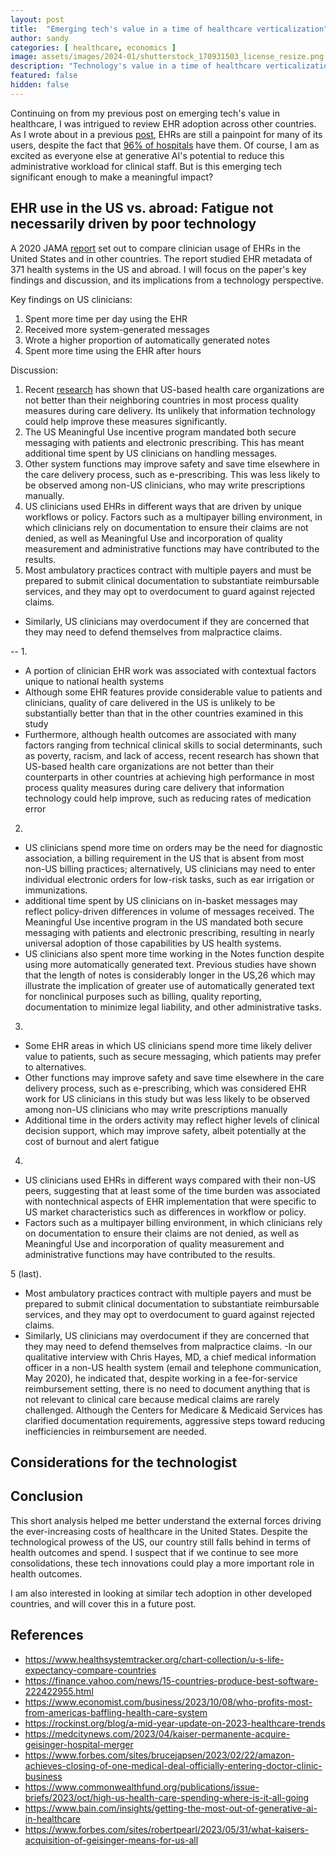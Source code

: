 ```yaml
---
layout: post
title:  "Emerging tech's value in a time of healthcare verticalization"
author: sandy
categories: [ healthcare, economics ]
image: assets/images/2024-01/shutterstock_170931503_license_resize.png
description: "Technology's value in a time of healthcare verticalization"
featured: false
hidden: false
---
```


Continuing on from my previous post on emerging tech's value in healthcare, I was intrigued to review EHR adoption across other countries.  As I wrote about in a previous [post](https://slsu0424.github.io/switchover-disruptions-true-cost-ai-scribe), EHRs are still a painpoint for many of its users, despite the fact that [96% of hospitals](https://www.beckershospitalreview.com/ehrs/96-of-us-hospitals-have-ehrs-but-barriers-remain-to-interoperability-onc-says.html) have them.  Of course, I am as excited as everyone else at generative AI's potential to reduce this administrative workload for clinical staff.  But is this emerging tech significant enough to make a meaningful impact?

## EHR use in the US vs. abroad: Fatigue not necessarily driven by poor technology

A 2020 JAMA [report](https://jamanetwork.com/journals/jamainternalmedicine/fullarticle/2774129) set out to compare clinician usage of EHRs in the United States and in other countries.  The report studied EHR metadata of 371 health systems in the US and abroad.  I will focus on the paper's key findings and discussion, and its implications from a technology perspective.

Key findings on US clinicians:
1. Spent more time per day using the EHR
2. Received more system-generated messages
3. Wrote a higher proportion of automatically generated notes
4. Spent more time using the EHR after hours

Discussion:
1. Recent [research](https://www.healthsystemtracker.org/chart-collection/quality-u-s-healthcare-system-compare-countries/) has shown that US-based health care organizations are not better than their neighboring countries in most process quality measures during care delivery.  Its unlikely that information technology could help improve these measures significantly.
2. The US Meaningful Use incentive program mandated both secure messaging with patients and electronic prescribing.  This has meant additional time spent by US clinicians on handling messages.
3. Other system functions may improve safety and save time elsewhere in the care delivery process, such as e-prescribing.  This was less likely to be observed among non-US clinicians, who may write prescriptions manually.
4. US clinicians used EHRs in different ways that are driven by unique workflows or policy.  Factors such as a multipayer billing environment, in which clinicians rely on documentation to ensure their claims are not denied, as well as Meaningful Use and incorporation of quality measurement and administrative functions may have contributed to the results.
5. Most ambulatory practices contract with multiple payers and must be prepared to submit clinical documentation to substantiate reimbursable services, and they may opt to overdocument to guard against rejected claims. 
- Similarly, US clinicians may overdocument if they are concerned that they may need to defend themselves from malpractice claims. 


--
1. 
- A portion of clinician EHR work was associated with contextual factors unique to national health systems
- Although some EHR features provide considerable value to patients and clinicians, quality of care delivered in the US is unlikely to be substantially better than that in the other countries examined in this study
- Furthermore, although health outcomes are associated with many factors ranging from technical clinical skills to social determinants, such as poverty, racism, and lack of access, recent research has shown that US-based health care organizations are not better than their counterparts in other countries at achieving high performance in most process quality measures during care delivery that information technology could help improve, such as reducing rates of medication error

2. 
- US clinicians spend more time on orders may be the need for diagnostic association, a billing requirement in the US that is absent from most non-US billing practices; alternatively, US clinicians may need to enter individual electronic orders for low-risk tasks, such as ear irrigation or immunizations.
- additional time spent by US clinicians on in-basket messages may reflect policy-driven differences in volume of messages received. The Meaningful Use incentive program in the US mandated both secure messaging with patients and electronic prescribing, resulting in nearly universal adoption of those capabilities by US health systems. 
- US clinicians also spent more time working in the Notes function despite using more automatically generated text. Previous studies have shown that the length of notes is considerably longer in the US,26 which may illustrate the implication of greater use of automatically generated text for nonclinical purposes such as billing, quality reporting, documentation to minimize legal liability, and other administrative tasks.

3.
- Some EHR areas in which US clinicians spend more time likely deliver value to patients, such as secure messaging, which patients may prefer to alternatives. 
- Other functions may improve safety and save time elsewhere in the care delivery process, such as e-prescribing, which was considered EHR work for US clinicians in this study but was less likely to be observed among non-US clinicians who may write prescriptions manually
- Additional time in the orders activity may reflect higher levels of clinical decision support, which may improve safety, albeit potentially at the cost of burnout and alert fatigue

4.
- US clinicians used EHRs in different ways compared with their non-US peers, suggesting that at least some of the time burden was associated with nontechnical aspects of EHR implementation that were specific to US market characteristics such as differences in workflow or policy. 
- Factors such as a multipayer billing environment, in which clinicians rely on documentation to ensure their claims are not denied, as well as Meaningful Use and incorporation of quality measurement and administrative functions may have contributed to the results.

5 (last). 
- Most ambulatory practices contract with multiple payers and must be prepared to submit clinical documentation to substantiate reimbursable services, and they may opt to overdocument to guard against rejected claims. 
- Similarly, US clinicians may overdocument if they are concerned that they may need to defend themselves from malpractice claims. 
-In our qualitative interview with Chris Hayes, MD, a chief medical information officer in a non-US health system (email and telephone communication, May 2020), he indicated that, despite working in a fee-for-service reimbursement setting, there is no need to document anything that is not relevant to clinical care because medical claims are rarely challenged. Although the Centers for Medicare & Medicaid Services has clarified documentation requirements, aggressive steps toward reducing inefficiencies in reimbursement are needed.

## Considerations for the technologist

## Conclusion

This short analysis helped me better understand the external forces driving the ever-increasing costs of healthcare in the United States.  Despite the technological prowess of the US, our country still falls behind in terms of health outcomes and spend.  I suspect that if we continue to see more consolidations, these tech innovations could play a more important role in health outcomes.  

I am also interested in looking at similar tech adoption in other developed countries, and will cover this in a future post.  


## References
+ <https://www.healthsystemtracker.org/chart-collection/u-s-life-expectancy-compare-countries>
+ <https://finance.yahoo.com/news/15-countries-produce-best-software-222422955.html>
+ <https://www.economist.com/business/2023/10/08/who-profits-most-from-americas-baffling-health-care-system>
+ <https://rockinst.org/blog/a-mid-year-update-on-2023-healthcare-trends>
+ <https://medcitynews.com/2023/04/kaiser-permanente-acquire-geisinger-hospital-merger>
+ <https://www.forbes.com/sites/brucejapsen/2023/02/22/amazon-achieves-closing-of-one-medical-deal-officially-entering-doctor-clinic-business>
+ <https://www.commonwealthfund.org/publications/issue-briefs/2023/oct/high-us-health-care-spending-where-is-it-all-going>
+ <https://www.bain.com/insights/getting-the-most-out-of-generative-ai-in-healthcare>
+ <https://www.forbes.com/sites/robertpearl/2023/05/31/what-kaisers-acquisition-of-geisinger-means-for-us-all>